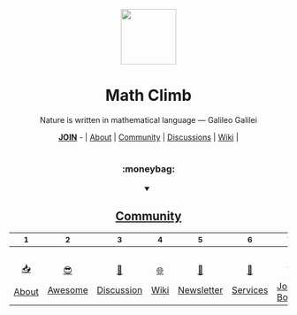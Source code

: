 <div align="center">
  <img height="100" src="https://user-images.githubusercontent.com/116753704/198101944-adf1924a-d41e-4966-bb8d-d2f11350fac9.png"/>
  <h1>Math Climb</h1>
  <p>Nature is written in mathematical language — Galileo Galilei</p>
  <a href="https://github.com/MathClimb/.github/blob/main/JOIN.md"><b>JOIN</b></a> - | <a href="https://github.com/MathClimb/.github">About</a> | <a href="https://github.com/MathClimb/community">Community</a> | <a href="https://github.com/orgs/MathClimb/discussions">Discussions</a> | <a href="https://github.com/MathClimb/community/wiki">Wiki</a>  | 

#

<div align="center">
  <h3>:moneybag:</h3>
  <details open><summary><h2><a href="https://github.com/MathClimb/community">Community</a></h2></summary>

  | <sub>1</sub> | <sub>2</sub> | <sub>3</sub> | <sub>4</sub> | <sub>5</sub> | <sub>6</sub> | <sub>7</sub> | <sub>8</sub> |
  |-|-|-|-|-|-|-|-|
  | <a href="https://github.com/MathClimb/.github" title=""><p align="center">:inbox_tray:</p>About</a> | <a href="https://github.com/MathClimb/awesome" title=""><p align="center">:sunglasses:</p>Awesome</a>  | <a href="https://github.com/MathClimb/discussion" title=""><p align="center">:triangular_ruler:</p>Discussion</a> | <a href="https://github.com/MathClimb/wiki" title=""><p align="center">:globe_with_meridians:</p>Wiki</a> | <a href="https://github.com/MathClimb/newsletter" title=""><p align="center">:incoming_envelope:</p>Newsletter</a> | <a href="https://github.com/MathClimb/services" title=""><p align="center">:handshake:</p>Services</a> | <a href="https://github.com/MathClimb/jobs" title=""><p align="center">:business_suit_levitating:</p>Job Board</a> | <a href="https://github.com/MathClimb/site" title=""><p align="center">:globe_with_meridians:</p>Site</a> | 

  </details>
</div>

#

</div>


